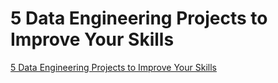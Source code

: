 # 5 Data Engineering Projects to Improve Your Skills
[5 Data Engineering Projects to Improve Your Skills](https://aiwithcloud.com/2022/09/15/5_data_engineering_projects_to_improve_your_skills/)